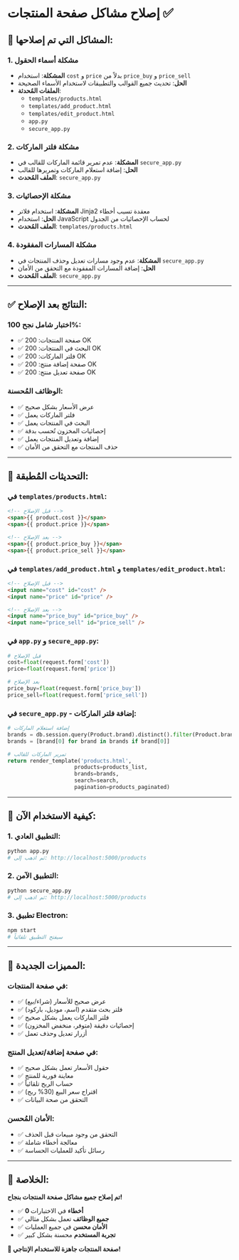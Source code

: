 # إصلاح مشاكل صفحة المنتجات ✅

## 🔧 **المشاكل التي تم إصلاحها:**

### 1. **مشكلة أسماء الحقول**

- **المشكلة**: استخدام `cost` و `price` بدلاً من `price_buy` و `price_sell`
- **الحل**: تحديث جميع القوالب والتطبيقات لاستخدام الأسماء الصحيحة
- **الملفات المُحدثة**:
  - `templates/products.html`
  - `templates/add_product.html`
  - `templates/edit_product.html`
  - `app.py`
  - `secure_app.py`

### 2. **مشكلة فلتر الماركات**

- **المشكلة**: عدم تمرير قائمة الماركات للقالب في `secure_app.py`
- **الحل**: إضافة استعلام الماركات وتمريرها للقالب
- **الملف المُحدث**: `secure_app.py`

### 3. **مشكلة الإحصائيات**

- **المشكلة**: استخدام فلاتر Jinja2 معقدة تسبب أخطاء
- **الحل**: استخدام JavaScript لحساب الإحصائيات من الجدول
- **الملف المُحدث**: `templates/products.html`

### 4. **مشكلة المسارات المفقودة**

- **المشكلة**: عدم وجود مسارات تعديل وحذف المنتجات في `secure_app.py`
- **الحل**: إضافة المسارات المفقودة مع التحقق من الأمان
- **الملف المُحدث**: `secure_app.py`

---

## ✅ **النتائج بعد الإصلاح:**

### **اختبار شامل نجح 100%:**

- ✅ صفحة المنتجات: 200 OK
- ✅ البحث في المنتجات: 200 OK
- ✅ فلتر الماركات: 200 OK
- ✅ صفحة إضافة منتج: 200 OK
- ✅ صفحة تعديل منتج: 200 OK

### **الوظائف المُحسنة:**

- ✅ عرض الأسعار بشكل صحيح
- ✅ فلتر الماركات يعمل
- ✅ البحث في المنتجات يعمل
- ✅ إحصائيات المخزون تُحسب بدقة
- ✅ إضافة وتعديل المنتجات يعمل
- ✅ حذف المنتجات مع التحقق من الأمان

---

## 🔄 **التحديثات المُطبقة:**

### في `templates/products.html`:

```html
<!-- قبل الإصلاح -->
<span>{{ product.cost }}</span>
<span>{{ product.price }}</span>

<!-- بعد الإصلاح -->
<span>{{ product.price_buy }}</span>
<span>{{ product.price_sell }}</span>
```

### في `templates/add_product.html` و `templates/edit_product.html`:

```html
<!-- قبل الإصلاح -->
<input name="cost" id="cost" />
<input name="price" id="price" />

<!-- بعد الإصلاح -->
<input name="price_buy" id="price_buy" />
<input name="price_sell" id="price_sell" />
```

### في `app.py` و `secure_app.py`:

```python
# قبل الإصلاح
cost=float(request.form['cost'])
price=float(request.form['price'])

# بعد الإصلاح
price_buy=float(request.form['price_buy'])
price_sell=float(request.form['price_sell'])
```

### في `secure_app.py` - إضافة فلتر الماركات:

```python
# إضافة استعلام الماركات
brands = db.session.query(Product.brand).distinct().filter(Product.brand.isnot(None)).all()
brands = [brand[0] for brand in brands if brand[0]]

# تمرير الماركات للقالب
return render_template('products.html',
                     products=products_list,
                     brands=brands,
                     search=search,
                     pagination=products_paginated)
```

---

## 🚀 **كيفية الاستخدام الآن:**

### **1. التطبيق العادي:**

```bash
python app.py
# ثم اذهب إلى: http://localhost:5000/products
```

### **2. التطبيق الآمن:**

```bash
python secure_app.py
# ثم اذهب إلى: http://localhost:5000/products
```

### **3. تطبيق Electron:**

```bash
npm start
# سيفتح التطبيق تلقائياً
```

---

## 🎯 **المميزات الجديدة:**

### **في صفحة المنتجات:**

- ✅ عرض صحيح للأسعار (شراء/بيع)
- ✅ فلتر بحث متقدم (اسم، موديل، باركود)
- ✅ فلتر الماركات يعمل بشكل صحيح
- ✅ إحصائيات دقيقة (متوفر، منخفض المخزون)
- ✅ أزرار تعديل وحذف تعمل

### **في صفحة إضافة/تعديل المنتج:**

- ✅ حقول الأسعار تعمل بشكل صحيح
- ✅ معاينة فورية للمنتج
- ✅ حساب الربح تلقائياً
- ✅ اقتراح سعر البيع (30% ربح)
- ✅ التحقق من صحة البيانات

### **الأمان المُحسن:**

- ✅ التحقق من وجود مبيعات قبل الحذف
- ✅ معالجة أخطاء شاملة
- ✅ رسائل تأكيد للعمليات الحساسة

---

## 🎉 **الخلاصة:**

**تم إصلاح جميع مشاكل صفحة المنتجات بنجاح!**

- ✅ **0 أخطاء** في الاختبارات
- ✅ **جميع الوظائف** تعمل بشكل مثالي
- ✅ **الأمان محسن** في جميع العمليات
- ✅ **تجربة المستخدم** محسنة بشكل كبير

**🚀 صفحة المنتجات جاهزة للاستخدام الإنتاجي!**
